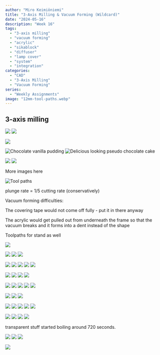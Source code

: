 ```yaml
---
author: "Miro Keimiöniemi"
title: "3-Axis Milling & Vacuum Forming (Wildcard)"
date: "2024-05-16"
description: "Week 16"
tags: 
  - "3-axis milling"
  - "vacuum forming"
  - "acrylic"
  - "sikablock"
  - "diffuser"
  - "lamp cover"
  - "system"
  - "integration"
categories: 
  - "CAD"
  - "3-Axis Milling"
  - "Vacuum Forming"
series: 
  - "Weekly Assignments"
image: "12mm-tool-paths.webp"
---
```


## 3-axis milling

![](measuring-milling-bit.webp)
![](milling-bit.webp)

![](cut-sikablock.webp)

![Chocolate vanilla pudding](prolab-glue.webp)
![Delicious looking pseudo chocolate cake](chocolate-cake.webp)

![](making-a-monolith.webp)
![](glue-setting.webp)

More images here

![Tool paths](12mm-tool-paths.webp)


plunge rate = 1/5 cutting rate (conservatively)



Vacuum forming difficulties: 

The covering tape would not come off fully - put it in there anyway

The acrylic would get pulled out from underneath the frame so that the vacuum breaks and it forms into a dent instead of the shape



Toolpaths for stand as well


![](milled-foam.webp)

![](fastening-sikablock.webp)
![](milling-sikablock.webp)
![](milled-sikablock.webp)

![](sanding-sikablock.webp)
![](removing-1.webp)
![](removing-2.webp)
![](removing-3.webp)
![](removing-4.webp)

![](removed.webp)
![](wet-paper.webp)
![](spraykit.webp)
![](sprayed.webp)

![](preparing-model.webp)
![](first-vacuum-attempt.webp)
![](second-attempt.webp)
![](fourth-attempt.webp)
![](thin-acrylic.webp)

![](sawing-acrylic.webp)
![](sanding-acrylic.webp)
![](loaded-material.webp)

![](first-success.webp)
![](heat-gunning.webp)
![](acute-processing.webp)
![](blowing-air.webp)
![](first-success-out.webp)

![](bigger-setup.webp)
![](big-success.webp)
![](small-success.webp)
![](great-fillets.webp)

transparent stuff started boiling around 720 seconds.

![](heat-monitor.webp)
![](risky-margin.webp)
![](vacuum-former-settings.webp)

![](evolution-of-vacuum-pressed.webp)








